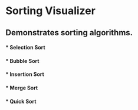 # Sorting Visualizer

## Demonstrates sorting algorithms.
#### * Selection Sort
#### * Bubble Sort
#### * Insertion Sort
#### * Merge Sort
#### * Quick Sort

